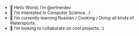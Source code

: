 - 👋 Hello World, I’m @ertnerdev
- 👀 I’m interested in Computer Science. :)
- 🌱 I’m currently learning Russian / Cooking / Doing all kinds of Watersports.
- 💞️ I’m looking to collaborate on cool projects. :)

<!---
E10117/E10117 is a ✨ special ✨ repository because its `README.md` (this file) appears on your GitHub profile.
You can click the Preview link to take a look at your changes.
--->
